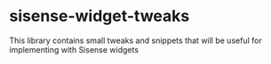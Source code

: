 # sisense-widget-tweaks
This library contains small tweaks and snippets that will be useful for implementing with Sisense widgets
